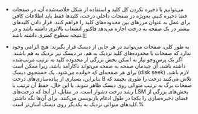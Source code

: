 * می‌توانیم با ذخیره نکردن کل کلید و استفاده از شکل خلاصه‌شده آن، در صفحات فضا ذخیره کنیم. به‌ویژه در صفحات داخلی درخت، کلیدها فقط باید اطلاعات کافی برای عمل به عنوان مرزهای بین محدوده‌های کلید را فراهم کنند. قرار دادن کلیدهای بیشتر در یک صفحه به درخت اجازه می‌دهد فاکتور انشعاب بالاتری داشته باشد و در نتیجه سطوح کمتری داشته باشد.[iii](ch03.html#idm140605778198240)

* به طور کلی، صفحات می‌توانند در هر جایی از دیسک قرار بگیرند؛ هیچ الزامی وجود ندارد که صفحات با محدوده‌های کلید نزدیک به هم، در دیسک نیز نزدیک به هم باشند. اگر یک پرس‌وجو نیاز به اسکن بخش بزرگی از محدوده کلید به ترتیب مرتب‌شده داشته باشد، آن چیدمان صفحه به صفحه می‌تواند ناکارآمد باشد، زیرا ممکن است برای هر صفحه‌ای که خوانده می‌شود، یک جستجوی دیسک (disk seek) لازم باشد. بنابراین، بسیاری از پیاده‌سازی‌های درخت B تلاش می‌کنند درخت را طوری بچینند که صفحات برگ به ترتیب متوالی روی دیسک ظاهر شوند. با این حال، حفظ آن ترتیب با رشد درخت دشوار است. در مقابل، از آنجا که درخت‌های LSM بخش‌های بزرگی از فضای ذخیره‌سازی را یکجا در طول ادغام بازنویسی می‌کنند، برای آن‌ها نگه داشتن کلیدهای متوالی نزدیک به یکدیگر روی دیسک آسان‌تر است.% 